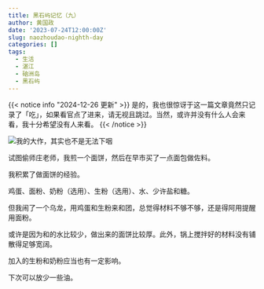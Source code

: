 ```yaml
---
title: 黑石屿记忆（九）
author: 黄国政
date: '2023-07-24T12:00:00Z'
slug: naozhoudao-nighth-day
categories: []
tags:
  - 生活
  - 湛江
  - 硇洲岛
  - 黑石屿
---
```


{{< notice info "2024-12-26 更新" >}}
是的，我也很惊讶于这一篇文章竟然只记录了「吃」，如果看官点了进来，请无视且跳过。当然，或许并没有什么人会来看，我十分希望没有人来看。
{{< /notice >}}

<!--more-->

![我的大作，其实也不是无法下咽](https://cdn.jsdelivr.net/gh/residualsun1/blog-static/images/2023/07/07-24-breakfast.jpg)

试图偷师庄老师，我煎一个面饼，然后在早市买了一点面包做佐料。

我积累了做面饼的经验。

鸡蛋、面粉、奶粉（选用）、生粉（选用）、水、少许盐和糖。

但我闹了一个乌龙，用鸡蛋和生粉来和团，总觉得材料不够不够，还是得阿用提醒用面粉。

或许是因为和的水比较少，做出来的面饼比较厚。此外，锅上搅拌好的材料没有铺散得足够宽阔。

加入的生粉和奶粉应当也有一定影响。

下次可以放少一些油。